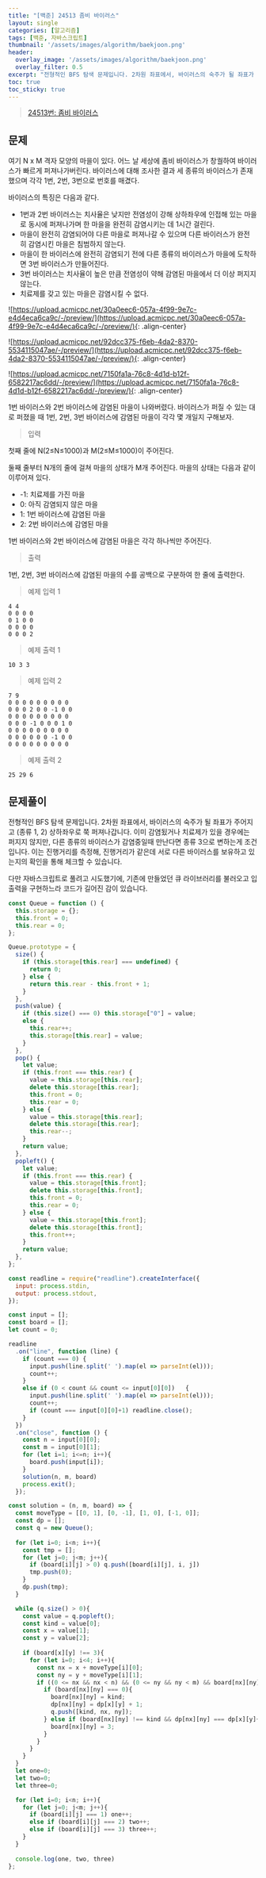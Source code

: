 ```yaml
---
title: "[백준] 24513 좀비 바이러스"
layout: single
categories: [알고리즘]
tags: [백준, 자바스크립트]
thumbnail: '/assets/images/algorithm/baekjoon.png'
header:
  overlay_image: '/assets/images/algorithm/baekjoon.png'
  overlay_filter: 0.5
excerpt: "전형적인 BFS 탐색 문제입니다. 2차원 좌표에서, 바이러스의 숙주가 될 좌표가 주어지고 (종류 1, 2) 상하좌우로 쭉 퍼져나갑니다. 이미 감염됬거나 치료제가 있을 경우에는 퍼지지 않지만, 다른 종류의 바이러스가 감염중일때 만난다면 종류 3으로 변하는게 조건입니다. 이는 진행거리를 측정해, 진행거리가 같은데 서로 다른 바이러스를 보유하고 있는지의 확인을 통해 체크할 수 있습니다."
toc: true
toc_sticky: true
---
```


>[24513번: 좀비 바이러스](https://www.acmicpc.net/problem/24513)
>

## 문제

여기 N x M 격자 모양의 마을이 있다. 어느 날 세상에 좀비 바이러스가 창궐하여 바이러스가 빠르게 퍼져나가버린다. 바이러스에 대해 조사한 결과 세 종류의 바이러스가 존재했으며 각각 1번, 2번, 3번으로 번호를 매겼다.

바이러스의 특징은 다음과 같다.

- 1번과 2번 바이러스는 치사율은 낮지만 전염성이 강해 상하좌우에 인접해 있는 마을로 동시에 퍼져나가며 한 마을을 완전히 감염시키는 데 1시간 걸린다.
- 마을이 완전히 감염되어야 다른 마을로 퍼져나갈 수 있으며 다른 바이러스가 완전히 감염시킨 마을은 침범하지 않는다.
- 마을이 한 바이러스에 완전히 감염되기 전에 다른 종류의 바이러스가 마을에 도착하면 3번 바이러스가 만들어진다.
- 3번 바이러스는 치사율이 높은 만큼 전염성이 약해 감염된 마을에서 더 이상 퍼지지 않는다.
- 치료제를 갖고 있는 마을은 감염시킬 수 없다.

![https://upload.acmicpc.net/30a0eec6-057a-4f99-9e7c-e4d4eca6ca9c/-/preview/](https://upload.acmicpc.net/30a0eec6-057a-4f99-9e7c-e4d4eca6ca9c/-/preview/){: .align-center}

![https://upload.acmicpc.net/92dcc375-f6eb-4da2-8370-5534115047ae/-/preview/](https://upload.acmicpc.net/92dcc375-f6eb-4da2-8370-5534115047ae/-/preview/){: .align-center}

![https://upload.acmicpc.net/7150fa1a-76c8-4d1d-b12f-6582217ac6dd/-/preview/](https://upload.acmicpc.net/7150fa1a-76c8-4d1d-b12f-6582217ac6dd/-/preview/){: .align-center}

1번 바이러스와 2번 바이러스에 감염된 마을이 나와버렸다. 바이러스가 퍼질 수 있는 대로 퍼졌을 때 1번, 2번, 3번 바이러스에 감염된 마을이 각각 몇 개일지 구해보자.

> 입력

첫째 줄에 N(2≤N≤1000)과 M(2≤M≤1000)이 주어진다.

둘째 줄부터 N개의 줄에 걸쳐 마을의 상태가 M개 주어진다. 마을의 상태는 다음과 같이 이루어져 있다.

- -1: 치료제를 가진 마을
- 0: 아직 감염되지 않은 마을
- 1: 1번 바이러스에 감염된 마을
- 2: 2번 바이러스에 감염된 마을

1번 바이러스와 2번 바이러스에 감염된 마을은 각각 하나씩만 주어진다.

> 출력

1번, 2번, 3번 바이러스에 감염된 마을의 수를 공백으로 구분하여 한 줄에 출력한다.

> 예제 입력 1

```
4 4
0 0 0 0
0 1 0 0
0 0 0 0
0 0 0 2
```

> 예제 출력 1

```
10 3 3
```

> 예제 입력 2

```
7 9
0 0 0 0 0 0 0 0 0
0 0 0 2 0 0 -1 0 0
0 0 0 0 0 0 0 0 0
0 0 0 -1 0 0 0 1 0
0 0 0 0 0 0 0 0 0
0 0 0 0 0 0 -1 0 0
0 0 0 0 0 0 0 0 0
```

> 예제 출력 2

```
25 29 6
```

## 문제풀이

전형적인 BFS 탐색 문제입니다. 2차원 좌표에서, 바이러스의 숙주가 될 좌표가 주어지고 (종류 1, 2) 상하좌우로 쭉 퍼져나갑니다. 이미 감염됬거나 치료제가 있을 경우에는 퍼지지 않지만, 다른 종류의 바이러스가 감염중일때 만난다면 종류 3으로 변하는게 조건입니다. 이는 진행거리를 측정해, 진행거리가 같은데 서로 다른 바이러스를 보유하고 있는지의 확인을 통해 체크할 수 있습니다.

다만 자바스크립트로 풀려고 시도했기에, 기존에 만들었던 큐 라이브러리를 불러오고 입출력을 구현하느라 코드가 길어진 감이 있습니다.

```jsx
const Queue = function () {
  this.storage = {};
  this.front = 0;
  this.rear = 0;
};

Queue.prototype = {
  size() {
    if (this.storage[this.rear] === undefined) {
      return 0;
    } else {
      return this.rear - this.front + 1;
    }
  },
  push(value) {
    if (this.size() === 0) this.storage["0"] = value;
    else {
      this.rear++;
      this.storage[this.rear] = value;
    }
  },
  pop() {
    let value;
    if (this.front === this.rear) {
      value = this.storage[this.rear];
      delete this.storage[this.rear];
      this.front = 0;
      this.rear = 0;
    } else {
      value = this.storage[this.rear];
      delete this.storage[this.rear];
      this.rear--;
    }
    return value;
  },
  popleft() {
    let value;
    if (this.front === this.rear) {
      value = this.storage[this.front];
      delete this.storage[this.front];
      this.front = 0;
      this.rear = 0;
    } else {
      value = this.storage[this.front];
      delete this.storage[this.front];
      this.front++;
    }
    return value;
  },
};

const readline = require("readline").createInterface({
  input: process.stdin,
  output: process.stdout,
});

const input = [];
const board = [];
let count = 0;

readline
  .on("line", function (line) {
    if (count === 0) {
      input.push(line.split(' ').map(el => parseInt(el)));
      count++;
    } 
    else if (0 < count && count <= input[0][0])   {
      input.push(line.split(' ').map(el => parseInt(el)));
      count++;
      if (count === input[0][0]+1) readline.close();
    }
  })
  .on("close", function () {
    const n = input[0][0];
    const m = input[0][1];
    for (let i=1; i<=n; i++){
      board.push(input[i]);
    }
    solution(n, m, board)
    process.exit();
  });

const solution = (n, m, board) => {
  const moveType = [[0, 1], [0, -1], [1, 0], [-1, 0]];
  const dp = [];
  const q = new Queue();
  
  for (let i=0; i<n; i++){
    const tmp = [];
    for (let j=0; j<m; j++){
      if (board[i][j] > 0) q.push([board[i][j], i, j])
      tmp.push(0);
    }
    dp.push(tmp);
  }

  while (q.size() > 0){
    const value = q.popleft();
    const kind = value[0];
    const x = value[1];
    const y = value[2];
    
    if (board[x][y] !== 3){
      for (let i=0; i<4; i++){
        const nx = x + moveType[i][0]; 
        const ny = y + moveType[i][1];
        if ((0 <= nx && nx < n) && (0 <= ny && ny < m) && board[nx][ny] !== -1){
          if (board[nx][ny] === 0){
            board[nx][ny] = kind;
            dp[nx][ny] = dp[x][y] + 1;
            q.push([kind, nx, ny]);
          } else if (board[nx][ny] !== kind && dp[nx][ny] === dp[x][y]+1) {
            board[nx][ny] = 3;
          }
        }
      }
    }
  }
  let one=0;
  let two=0;
  let three=0;

  for (let i=0; i<n; i++){
    for (let j=0; j<m; j++){
      if (board[i][j] === 1) one++;
      else if (board[i][j] === 2) two++;
      else if (board[i][j] === 3) three++;
    }
  }
  
  console.log(one, two, three)
};
```